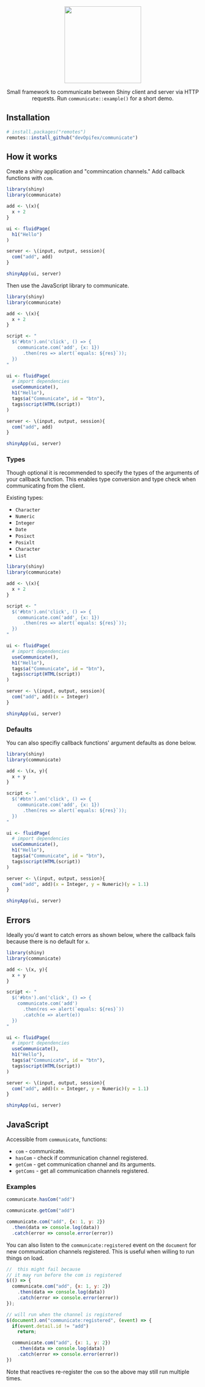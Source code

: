 <div align="center">

<img src="inst/logo.png" height=200 />

Small framework to communicate between Shiny client and server via HTTP requests.
Run `communicate::example()` for a short demo.

</div>

## Installation

```r
# install.packages("remotes")
remotes::install_github("devOpifex/communicate")
```

## How it works

Create a shiny application and "commincation channels."
Add callback functions with `com`.

```r
library(shiny)
library(communicate)

add <- \(x){
  x + 2
}

ui <- fluidPage(
  h1("Hello")
)

server <- \(input, output, session){
  com("add", add)
}

shinyApp(ui, server)
```

Then use the JavaScript library to communicate.

```r
library(shiny)
library(communicate)

add <- \(x){
  x + 2
}

script <- "
  $('#btn').on('click', () => {
    communicate.com('add', {x: 1})
      .then(res => alert(`equals: ${res}`));
  })
"

ui <- fluidPage(
  # import dependencies
  useCommunicate(),
  h1("Hello"),
  tags$a("Communicate", id = "btn"),
  tags$script(HTML(script))
)

server <- \(input, output, session){
  com("add", add)
}

shinyApp(ui, server)
```

### Types

Though optional it is recommended to specify the types of the arguments
of your callback function. This enables type conversion and type check when communicating from the 
client.

Existing types:

- `Character`
- `Numeric`
- `Integer`
- `Date`
- `Posixct`
- `Posixlt`
- `Character`
- `List`

```r
library(shiny)
library(communicate)

add <- \(x){
  x + 2
}

script <- "
  $('#btn').on('click', () => {
    communicate.com('add', {x: 1})
      .then(res => alert(`equals: ${res}`));
  })
"

ui <- fluidPage(
  # import dependencies
  useCommunicate(),
  h1("Hello"),
  tags$a("Communicate", id = "btn"),
  tags$script(HTML(script))
)

server <- \(input, output, session){
  com("add", add)(x = Integer)
}

shinyApp(ui, server)
```

### Defaults

You can also specifiy callback functions' argument defaults as done below.

```r
library(shiny)
library(communicate)

add <- \(x, y){
  x + y
}

script <- "
  $('#btn').on('click', () => {
    communicate.com('add', {x: 1})
      .then(res => alert(`equals: ${res}`));
  })
"

ui <- fluidPage(
  # import dependencies
  useCommunicate(),
  h1("Hello"),
  tags$a("Communicate", id = "btn"),
  tags$script(HTML(script))
)

server <- \(input, output, session){
  com("add", add)(x = Integer, y = Numeric)(y = 1.1)
}

shinyApp(ui, server)
```

## Errors

Ideally you'd want to catch errors as shown below,
where the callback fails because there is no default for `x`.

```r
library(shiny)
library(communicate)

add <- \(x, y){
  x + y
}

script <- "
  $('#btn').on('click', () => {
    communicate.com('add')
      .then(res => alert(`equals: ${res}`))
      .catch(e => alert(e))
  })
"

ui <- fluidPage(
  # import dependencies
  useCommunicate(),
  h1("Hello"),
  tags$a("Communicate", id = "btn"),
  tags$script(HTML(script))
)

server <- \(input, output, session){
  com("add", add)(x = Integer, y = Numeric)(y = 1.1)
}

shinyApp(ui, server)
```

## JavaScript

Accessible from `communicate`, functions:

- `com` - communicate.
- `hasCom` - check if communication channel registered.
- `getCom` - get communication channel and its arguments.
- `getComs` - get all communication channels registered.

### Examples

```js
communicate.hasCom("add")

communicate.getCom("add")

communicate.com("add", {x: 1, y: 2})
  .then(data => console.log(data))
  .catch(error => console.error(error))
```

You can also listen to the `communicate:registered` event on the `document` for
new communication channels registered.
This is useful when willing to run things on load.

```js
//  this might fail because
// it may run before the com is registered
$(() => {
  communicate.com("add", {x: 1, y: 2})
    .then(data => console.log(data))
    .catch(error => console.error(error))
});

// will run when the channel is registered
$(document).on("communicate:registered", (event) => {
  if(event.detail.id != "add")
    return;

  communicate.com("add", {x: 1, y: 2})
    .then(data => console.log(data))
    .catch(error => console.error(error))
})
```

Note that reactives re-register the `com` so the above may still run multiple times.
